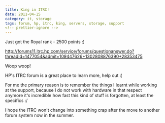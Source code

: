 ```yaml
---
title: King in ITRC!
date: 2011-04-15
category: it, storage
tags: forum, hp, itrc, king, servers, storage, support
<!-- prettier-ignore -->
---
```


Just got the Royal rank - 2500 points :)

<http://forums11.itrc.hp.com/service/forums/questionanswer.do?threadId=1477054&admit=109447626+1302808876390+28353475>

Woop woop!

HP's ITRC forum is a great place to learn more, help out :)

For me the primary reason is to remember the things I learnt while working at
the support, because I do not work with hardware in that respect anymore it's
incredible how fast this kind of stuff is forgotten, at least the specifics :/

I hope the ITRC won't change into something crap after the move to another forum
system now in the summer.
